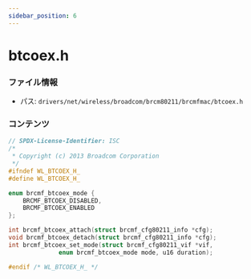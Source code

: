 ```yaml
---
sidebar_position: 6
---
```

# btcoex.h

### ファイル情報

- パス: `drivers/net/wireless/broadcom/brcm80211/brcmfmac/btcoex.h`

### コンテンツ

```h
// SPDX-License-Identifier: ISC
/*
 * Copyright (c) 2013 Broadcom Corporation
 */
#ifndef WL_BTCOEX_H_
#define WL_BTCOEX_H_

enum brcmf_btcoex_mode {
	BRCMF_BTCOEX_DISABLED,
	BRCMF_BTCOEX_ENABLED
};

int brcmf_btcoex_attach(struct brcmf_cfg80211_info *cfg);
void brcmf_btcoex_detach(struct brcmf_cfg80211_info *cfg);
int brcmf_btcoex_set_mode(struct brcmf_cfg80211_vif *vif,
			  enum brcmf_btcoex_mode mode, u16 duration);

#endif /* WL_BTCOEX_H_ */

```
